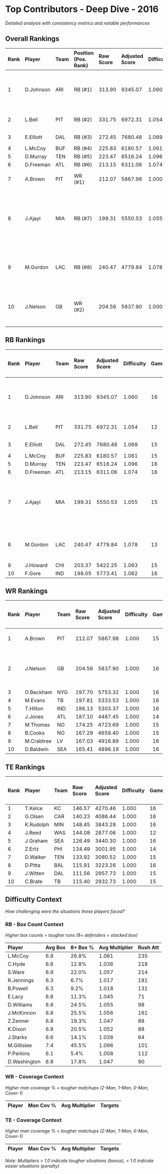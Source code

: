 # Top Contributors - Deep Dive - 2016

*Detailed analysis with consistency metrics and notable performances*

## Overall Rankings

| Rank | Player    | Team | Position (Pos. Rank) | Raw Score | Adjusted Score | Difficulty | Games | Avg/Game | Typical | Consistency | Floor | Ceiling | Peak    | Trend      | Notable Games                               |
| :----| :---------| :----| :--------------------| :---------| :--------------| :----------| :-----| :--------| :-------| :-----------| :-----| :-------| :-------| :----------| :-------------------------------------------|
| 1    | D.Johnson | ARI  | RB (#1)              | 313.90    | 9345.07        | 1.060      | 16    | 584.07   | 546.65  | 8/2/6       | 432.9 | 779.1   | 917.39  | Stable     | Wk 16 (vs SEA), Wk 11 (vs MIN)              |
| 2    | L.Bell    | PIT  | RB (#2)              | 331.75    | 6972.31        | 1.054      | 12    | 581.03   | 604.46  | 5/1/6       | 434.9 | 664.6   | 1010.46 | Increasing | Wk 14 (vs BUF)                              |
| 3    | E.Elliott | DAL  | RB (#3)              | 272.45    | 7680.48        | 1.069      | 15    | 512.03   | 500.61  | 7/3/5       | 401.7 | 634.2   | 824.68  | Increasing | Wk 10 (vs PIT)                              |
| 4    | L.McCoy   | BUF  | RB (#4)              | 225.83    | 6180.57        | 1.061      | 15    | 412.04   | 455.64  | 7/4/4       | 397.7 | 519.8   | 664.67  | Increasing |                                             |
| 5    | D.Murray  | TEN  | RB (#5)              | 223.47    | 6516.24        | 1.096      | 16    | 407.27   | 409.84  | 8/2/6       | 351.2 | 472.1   | 591.44  | Decreasing |                                             |
| 6    | D.Freeman | ATL  | RB (#6)              | 213.15    | 6311.06        | 1.074      | 16    | 394.44   | 382.97  | 8/2/6       | 301.7 | 515.5   | 561.25  | Stable     |                                             |
| 7    | A.Brown   | PIT  | WR (#1)              | 212.07    | 5867.98        | 1.000      | 15    | 391.20   | 370.96  | 7/1/7       | 300.4 | 517.7   | 743.46  | Stable     | Wk 10 (vs DAL)                              |
| 8    | J.Ajayi   | MIA  | RB (#7)              | 199.31    | 5550.53        | 1.055      | 15    | 370.04   | 325.06  | 7/4/4       | 227.6 | 584.2   | 844.19  | Increasing | Wk 6 (vs PIT), Wk 9 (vs NYJ), Wk 7 (vs BUF) |
| 9    | M.Gordon  | LAC  | RB (#8)              | 240.47    | 4779.84        | 1.078      | 13    | 367.68   | 372.12  | 5/0/8       | 271.2 | 439.9   | 896.80  | Increasing | Wk 9 (vs TEN), Wk 7 (vs ATL)                |
| 10   | J.Nelson  | GB   | WR (#2)              | 204.56    | 5837.90        | 1.000      | 16    | 364.87   | 359.79  | 6/3/7       | 285.0 | 427.6   | 664.97  | Stable     | Wk 16 (vs MIN), Wk 13 (vs HOU)              |

## RB Rankings

| Rank | Player    | Team | Raw Score | Adjusted Score | Difficulty | Games | Avg/Game | Typical | Consistency | Floor | Ceiling | Peak    | Trend      | Notable Games (>150% Typical)               |
| :----| :---------| :----| :---------| :--------------| :----------| :-----| :--------| :-------| :-----------| :-----| :-------| :-------| :----------| :-------------------------------------------|
| 1    | D.Johnson | ARI  | 313.90    | 9345.07        | 1.060      | 16    | 584.07   | 546.65  | 8/2/6       | 432.9 | 779.1   | 917.39  | Stable     | Wk 16 (vs SEA), Wk 11 (vs MIN)              |
| 2    | L.Bell    | PIT  | 331.75    | 6972.31        | 1.054      | 12    | 581.03   | 604.46  | 5/1/6       | 434.9 | 664.6   | 1010.46 | Increasing | Wk 14 (vs BUF)                              |
| 3    | E.Elliott | DAL  | 272.45    | 7680.48        | 1.069      | 15    | 512.03   | 500.61  | 7/3/5       | 401.7 | 634.2   | 824.68  | Increasing | Wk 10 (vs PIT)                              |
| 4    | L.McCoy   | BUF  | 225.83    | 6180.57        | 1.061      | 15    | 412.04   | 455.64  | 7/4/4       | 397.7 | 519.8   | 664.67  | Increasing |                                             |
| 5    | D.Murray  | TEN  | 223.47    | 6516.24        | 1.096      | 16    | 407.27   | 409.84  | 8/2/6       | 351.2 | 472.1   | 591.44  | Decreasing |                                             |
| 6    | D.Freeman | ATL  | 213.15    | 6311.06        | 1.074      | 16    | 394.44   | 382.97  | 8/2/6       | 301.7 | 515.5   | 561.25  | Stable     |                                             |
| 7    | J.Ajayi   | MIA  | 199.31    | 5550.53        | 1.055      | 15    | 370.04   | 325.06  | 7/4/4       | 227.6 | 584.2   | 844.19  | Increasing | Wk 6 (vs PIT), Wk 9 (vs NYJ), Wk 7 (vs BUF) |
| 8    | M.Gordon  | LAC  | 240.47    | 4779.84        | 1.078      | 13    | 367.68   | 372.12  | 5/0/8       | 271.2 | 439.9   | 896.80  | Increasing | Wk 9 (vs TEN), Wk 7 (vs ATL)                |
| 9    | J.Howard  | CHI  | 203.37    | 5422.25        | 1.063      | 15    | 361.48   | 372.75  | 7/2/6       | 277.6 | 420.1   | 757.01  | Increasing |                                             |
| 10   | F.Gore    | IND  | 198.05    | 5773.41        | 1.062      | 16    | 360.84   | 332.48  | 8/1/7       | 275.7 | 406.3   | 601.19  | Stable     |                                             |

## WR Rankings

| Rank | Player     | Team | Raw Score | Adjusted Score | Difficulty | Games | Avg/Game | Typical | Consistency | Floor | Ceiling | Peak   | Trend      | Notable Games (>150% Typical)  |
| :----| :----------| :----| :---------| :--------------| :----------| :-----| :--------| :-------| :-----------| :-----| :-------| :------| :----------| :------------------------------|
| 1    | A.Brown    | PIT  | 212.07    | 5867.98        | 1.000      | 15    | 391.20   | 370.96  | 7/1/7       | 300.4 | 517.7   | 743.46 | Stable     | Wk 10 (vs DAL)                 |
| 2    | J.Nelson   | GB   | 204.56    | 5837.90        | 1.000      | 16    | 364.87   | 359.79  | 6/3/7       | 285.0 | 427.6   | 664.97 | Stable     | Wk 16 (vs MIN), Wk 13 (vs HOU) |
| 3    | O.Beckham  | NYG  | 197.70    | 5753.32        | 1.000      | 16    | 359.58   | 345.01  | 8/3/5       | 260.6 | 401.2   | 793.71 | Increasing |                                |
| 4    | M.Evans    | TB   | 197.81    | 5333.53        | 1.000      | 16    | 333.35   | 313.33  | 8/2/6       | 187.9 | 433.4   | 544.22 | Decreasing |                                |
| 5    | T.Hilton   | IND  | 186.13    | 5303.37        | 1.000      | 16    | 331.46   | 310.06  | 8/1/7       | 238.6 | 381.8   | 666.92 | Stable     |                                |
| 6    | J.Jones    | ATL  | 187.10    | 4487.45        | 1.000      | 14    | 320.53   | 284.05  | 7/0/7       | 155.6 | 439.6   | 814.64 | Increasing |                                |
| 7    | M.Thomas   | NO   | 174.25    | 4723.69        | 1.000      | 15    | 314.91   | 289.59  | 6/3/6       | 211.4 | 412.3   | 587.89 | Increasing |                                |
| 8    | B.Cooks    | NO   | 167.29    | 4659.40        | 1.000      | 15    | 310.63   | 309.94  | 7/4/4       | 243.3 | 409.1   | 792.59 | Decreasing |                                |
| 9    | M.Crabtree | LV   | 167.03    | 4916.89        | 1.000      | 16    | 307.31   | 269.60  | 8/1/7       | 194.4 | 377.0   | 804.44 | Decreasing |                                |
| 10   | D.Baldwin  | SEA  | 165.41    | 4896.19        | 1.000      | 16    | 306.01   | 246.57  | 8/0/8       | 167.5 | 332.7   | 766.35 | Stable     |                                |

## TE Rankings

| Rank | Player    | Team | Raw Score | Adjusted Score | Difficulty | Games | Avg/Game | Typical | Consistency | Floor | Ceiling | Peak   | Trend      | Notable Games (>150% Typical) |
| :----| :---------| :----| :---------| :--------------| :----------| :-----| :--------| :-------| :-----------| :-----| :-------| :------| :----------| :-----------------------------|
| 1    | T.Kelce   | KC   | 146.57    | 4270.46        | 1.000      | 16    | 266.90   | 242.56  | 8/1/7       | 142.2 | 339.7   | 721.44 | Increasing |                               |
| 2    | G.Olsen   | CAR  | 140.23    | 4086.44        | 1.000      | 16    | 255.40   | 235.72  | 8/1/7       | 168.0 | 296.9   | 540.04 | Decreasing |                               |
| 3    | K.Rudolph | MIN  | 148.45    | 3843.28        | 1.000      | 16    | 240.20   | 214.56  | 7/3/6       | 178.0 | 294.5   | 482.33 | Increasing |                               |
| 4    | J.Reed    | WAS  | 144.08    | 2877.06        | 1.000      | 12    | 239.75   | 217.66  | 5/0/7       | 181.4 | 318.9   | 507.42 | Decreasing |                               |
| 5    | J.Graham  | SEA  | 126.49    | 3440.30        | 1.000      | 16    | 215.02   | 221.28  | 8/2/6       | 174.8 | 262.8   | 483.97 | Decreasing |                               |
| 6    | Z.Ertz    | PHI  | 134.49    | 3001.95        | 1.000      | 14    | 214.43   | 187.88  | 6/0/8       | 101.6 | 273.6   | 702.61 | Increasing |                               |
| 7    | D.Walker  | TEN  | 133.92    | 3080.52        | 1.000      | 15    | 205.37   | 195.82  | 6/2/7       | 182.8 | 262.0   | 365.40 | Stable     |                               |
| 8    | D.Pitta   | BAL  | 115.91    | 3223.26        | 1.000      | 16    | 201.45   | 157.31  | 8/1/7       | 118.7 | 267.8   | 427.83 | Decreasing |                               |
| 9    | J.Witten  | DAL  | 111.56    | 2957.73        | 1.000      | 15    | 197.18   | 187.89  | 7/2/6       | 141.3 | 248.5   | 402.16 | Increasing |                               |
| 10   | C.Brate   | TB   | 115.40    | 2932.73        | 1.000      | 15    | 195.52   | 154.80  | 6/2/7       | 106.7 | 293.0   | 390.12 | Increasing |                               |

## Difficulty Context

*How challenging were the situations these players faced?*

### RB - Box Count Context

*Higher box counts = tougher runs (8+ defenders = stacked box)*

| Player       | Avg Box | 8+ Box % | Avg Multiplier | Rush Att |
| :------------| :-------| :--------| :--------------| :--------|
| L.McCoy      | 6.9     | 26.8%    | 1.061          | 235      |
| C.Hyde       | 6.6     | 12.8%    | 1.036          | 218      |
| S.Ware       | 6.9     | 22.0%    | 1.057          | 214      |
| R.Jennings   | 6.3     | 6.7%     | 1.017          | 181      |
| B.Powell     | 6.3     | 9.2%     | 1.018          | 131      |
| E.Lacy       | 6.8     | 11.3%    | 1.045          | 71       |
| D.Williams   | 6.8     | 24.5%    | 1.055          | 98       |
| J.McKinnon   | 6.8     | 25.5%    | 1.056          | 161      |
| Z.Zenner     | 6.8     | 19.3%    | 1.047          | 88       |
| K.Dixon      | 6.9     | 20.5%    | 1.052          | 88       |
| J.Starks     | 6.6     | 14.1%    | 1.038          | 64       |
| M.Gillislee  | 7.4     | 45.5%    | 1.096          | 101      |
| P.Perkins    | 6.1     | 5.4%     | 1.008          | 112      |
| D.Washington | 6.8     | 17.8%    | 1.047          | 90       |

### WR - Coverage Context

*Higher man coverage % = tougher matchups (2-Man, 1-Man, 0-Man, Cover-1)*

| Player | Man Cov % | Avg Multiplier | Targets |
| :------| :---------| :--------------| :-------|

### TE - Coverage Context

*Higher man coverage % = tougher matchups (2-Man, 1-Man, 0-Man, Cover-1)*

| Player | Man Cov % | Avg Multiplier | Targets |
| :------| :---------| :--------------| :-------|

*Note: Multipliers > 1.0 indicate tougher situations (bonus), < 1.0 indicate easier situations (penalty)*

